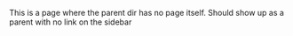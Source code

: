 This is a page where the parent dir has no page itself. Should show up as a parent with no link on the sidebar